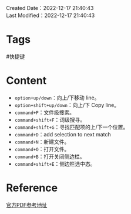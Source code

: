 Created Date：2022-12-17 21:40:43  
Last Modified：2022-12-17 21:40:43

# Tags

#快捷键

# Content

- `option+up/down`：向上/下移动 line。
- `option+shift+up/down`：向上/下 Copy line。
- `command+P`：文件级搜索。
- `command+shift+F`：词级搜寻。
- `command+shift+G`：寻找匹配项的上/下一个位置。
- `command+D`：add selection to next match
- `command+N`：新建文件。
- `command+O`：打开文件。
- `command+B`：打开关闭侧边栏。
- `command+shift+E`：侧边栏选中态。

# Reference

[官方PDF参考地址](https://code.visualstudio.com/shortcuts/keyboard-shortcuts-macos.pdf)
